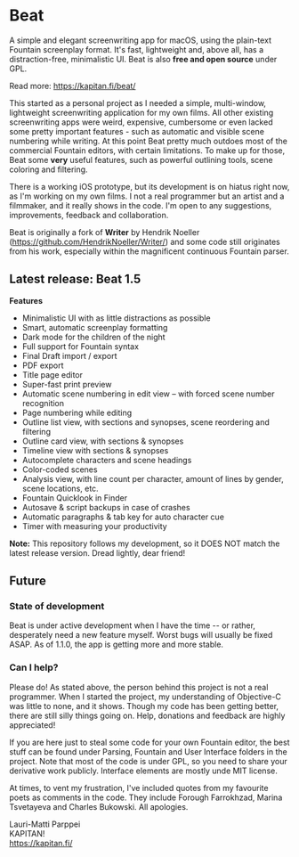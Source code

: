 # Beat

A simple and elegant screenwriting app for macOS, using the plain-text Fountain screenplay format. It's fast, lightweight and, above all, has a distraction-free, minimalistic UI. Beat is also **free and open source** under GPL.

Read more: https://kapitan.fi/beat/

This started as a personal project as I needed a simple, multi-window, lightweight screenwriting application for my own films. All other existing screenwriting apps were weird, expensive, cumbersome or even lacked some pretty important features - such as automatic and visible scene numbering while writing. At this point Beat pretty much outdoes most of the commercial Fountain editors, with certain limitations. To make up for those, Beat some **very** useful features, such as powerful outlining tools, scene coloring and filtering. 

There is a working iOS prototype, but its development is on hiatus right now, as I'm working on my own films. I not a real programmer but an artist and a filmmaker, and it really shows in the code. I'm open to any suggestions, improvements, feedback and collaboration. 

Beat is originally a fork of **Writer** by Hendrik Noeller (https://github.com/HendrikNoeller/Writer/) and some code still originates from his work, especially within the magnificent continuous Fountain parser.


## Latest release: Beat 1.5

**Features**
* Minimalistic UI with as little distractions as possible
* Smart, automatic screenplay formatting
* Dark mode for the children of the night
* Full support for Fountain syntax
* Final Draft import / export
* PDF export
* Title page editor
* Super-fast print preview
* Automatic scene numbering in edit view – with forced scene number recognition
* Page numbering while editing
* Outline list view, with sections and synopses, scene reordering and filtering
* Outline card view, with sections & synopses
* Timeline view with sections & synopses
* Autocomplete characters and scene headings
* Color-coded scenes
* Analysis view, with line count per character, amount of lines by gender, scene locations, etc.
* Fountain Quicklook in Finder
* Autosave & script backups in case of crashes 
* Automatic paragraphs & tab key for auto character cue
* Timer with measuring your productivity

**Note:** This repository follows my development, so it DOES NOT match the latest release version. Dread lightly, dear friend!

## Future

### State of development

Beat is under active development when I have the time -- or rather, desperately need a new feature myself. Worst bugs will usually be fixed ASAP. As of 1.1.0, the app is getting more and more stable.


### Can I help?

Please do! As stated above, the person behind this project is not a real programmer. When I started the project, my understanding of Objective-C was little to none, and it shows. Though my code has been getting better, there are still silly things going on. Help, donations and feedback are highly appreciated! 

If you are here just to steal some code for your own Fountain editor, the best stuff can be found under Parsing, Fountain and User Interface folders in the project. Note that most of the code is under GPL, so you need to share your derivative work publicly. Interface elements are mostly unde MIT license. 

At times, to vent my frustration, I've included quotes from my favourite poets as comments in the code. They include Forough Farrokhzad, Marina Tsvetayeva and Charles Bukowski. All apologies.

Lauri-Matti Parppei  
KAPITAN!  
https://kapitan.fi/
